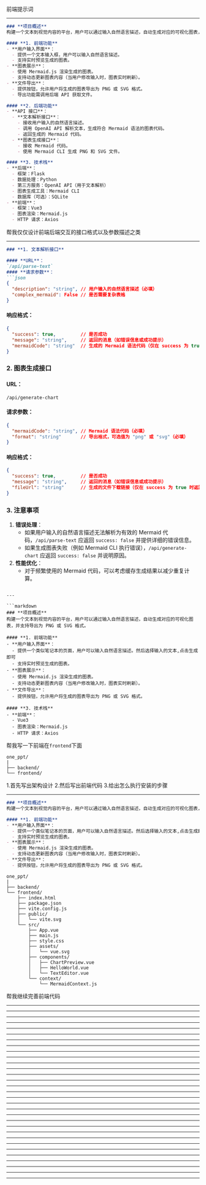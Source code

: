 前端提示词

---

```markdown
### **项目概述**
构建一个文本到视觉内容的平台，用户可以通过输入自然语言描述，自动生成对应的可视化图表，并支持导出为 PNG 或 SVG 格式。

#### **1. 前端功能**
- **用户输入界面**：
  - 提供一个文本输入框，用户可以输入自然语言描述。
  - 支持实时预览生成的图表。
- **图表展示**：
  - 使用 Mermaid.js 渲染生成的图表。
  - 支持动态更新图表内容（当用户修改输入时，图表实时刷新）。
- **文件导出**：
  - 提供按钮，允许用户将生成的图表导出为 PNG 或 SVG 格式。
  - 导出功能需调用后端 API 获取文件。

#### **2. 后端功能**
- **API 接口**：
  - **文本解析接口**：
    - 接收用户输入的自然语言描述。
    - 调用 OpenAI API 解析文本，生成符合 Mermaid 语法的图表代码。
    - 返回生成的 Mermaid 代码。
  - **图表生成接口**：
    - 接收 Mermaid 代码。
    - 使用 Mermaid CLI 生成 PNG 和 SVG 文件。

#### **3. 技术栈**
- **后端**：
  - 框架：Flask
  - 数据处理：Python
  - 第三方服务：OpenAI API（用于文本解析）
  - 图表生成工具：Mermaid CLI
  - 数据库（可选）：SQLite
- **前端**：
  - 框架：Vue3
  - 图表渲染：Mermaid.js
  - HTTP 请求：Axios
```
帮我仅仅设计前端后端交互的接口格式以及参数描述之类

---

```markdown
### **1. 文本解析接口**

#### **URL**：
`/api/parse-text`
#### **请求参数**：
```json
{
  "description": "string", // 用户输入的自然语言描述（必填）
  "complex_mermaid": False // 是否需要复杂表格
}
```
#### **响应格式**：
```json
{
  "success": true,         // 是否成功
  "message": "string",     // 返回的消息（如错误信息或成功提示）
  "mermaidCode": "string"  // 生成的 Mermaid 语法代码（仅在 success 为 true 时返回）
}
```

### **2. 图表生成接口**

#### **URL**：
`/api/generate-chart`
#### **请求参数**：
```json
{
  "mermaidCode": "string", // Mermaid 语法代码（必填）
  "format": "string"       // 导出格式，可选值为 "png" 或 "svg"（必填）
}
```
#### **响应格式**：
```json
{
  "success": true,         // 是否成功
  "message": "string",     // 返回的消息（如错误信息或成功提示）
  "fileUrl": "string"      // 生成的文件下载链接（仅在 success 为 true 时返回）
}
```

### **3. 注意事项**
1. **错误处理**：
   - 如果用户输入的自然语言描述无法解析为有效的 Mermaid 代码，`/api/parse-text` 应返回 `success: false` 并提供详细的错误信息。
   - 如果生成图表失败（例如 Mermaid CLI 执行错误），`/api/generate-chart` 应返回 `success: false` 并说明原因。
2. **性能优化**：
   - 对于频繁使用的 Mermaid 代码，可以考虑缓存生成结果以减少重复计算。
```

---

```markdown
### **项目概述**
构建一个文本到视觉内容的平台，用户可以通过输入自然语言描述，自动生成对应的可视化图表，并支持导出为 PNG 或 SVG 格式。

#### **1. 前端功能**
- **用户输入界面**：
  - 提供一个类似笔记本的页面，用户可以输入自然语言描述。然后选择输入的文本,点击生成即可
  - 支持实时预览生成的图表。
- **图表展示**：
  - 使用 Mermaid.js 渲染生成的图表。
  - 支持动态更新图表内容（当用户修改输入时，图表实时刷新）。
- **文件导出**：
  - 提供按钮，允许用户将生成的图表导出为 PNG 或 SVG 格式。

#### **3. 技术栈**
- **前端**：
  - Vue3
  - 图表渲染：Mermaid.js
  - HTTP 请求：Axios
```
帮我写一下前端在`frontend`下面
```
one_ppt/
|
├── backend/
└── frontend/
```
1.首先写出架构设计
2.然后写出前端代码
3.给出怎么执行安装的步骤

---

```markdown
### **项目概述**
构建一个文本到视觉内容的平台，用户可以通过输入自然语言描述，自动生成对应的可视化图表，并支持导出为 PNG 或 SVG 格式。

#### **1. 前端功能**
- **用户输入界面**：
  - 提供一个类似笔记本的页面，用户可以输入自然语言描述。然后选择输入的文本,点击生成即可
  - 支持实时预览生成的图表。
- **图表展示**：
  - 使用 Mermaid.js 渲染生成的图表。
  - 支持动态更新图表内容（当用户修改输入时，图表实时刷新）。
- **文件导出**：
  - 提供按钮，允许用户将生成的图表导出为 PNG 或 SVG 格式。

```
```structure
one_ppt/
|
├── backend/
└── frontend/
    ├── index.html
    ├── package.json
    ├── vite.config.js
    ├── public/
    │   └── vite.svg
    └── src/
        ├── App.vue
        ├── main.js
        ├── style.css
        ├── assets/
        │   └── vue.svg
        ├── components/
        │   ├── ChartPreview.vue
        │   ├── HelloWorld.vue
        │   └── TextEditor.vue
        └── context/
            └── MermaidContext.js
```
帮我继续完善前端代码


---

---

---

---

---

---

---

---

---

---

---

---

---

---

---

---

---

---

---

---

---

---

---

---

---

---

---

---

---

---

---
